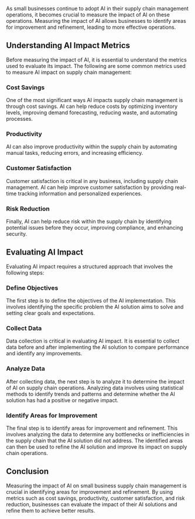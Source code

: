 

As small businesses continue to adopt AI in their supply chain management operations, it becomes crucial to measure the impact of AI on these operations. Measuring the impact of AI allows businesses to identify areas for improvement and refinement, leading to more effective operations.

Understanding AI Impact Metrics
-------------------------------

Before measuring the impact of AI, it is essential to understand the metrics used to evaluate its impact. The following are some common metrics used to measure AI impact on supply chain management:

### Cost Savings

One of the most significant ways AI impacts supply chain management is through cost savings. AI can help reduce costs by optimizing inventory levels, improving demand forecasting, reducing waste, and automating processes.

### Productivity

AI can also improve productivity within the supply chain by automating manual tasks, reducing errors, and increasing efficiency.

### Customer Satisfaction

Customer satisfaction is critical in any business, including supply chain management. AI can help improve customer satisfaction by providing real-time tracking information and personalized experiences.

### Risk Reduction

Finally, AI can help reduce risk within the supply chain by identifying potential issues before they occur, improving compliance, and enhancing security.

Evaluating AI Impact
--------------------

Evaluating AI impact requires a structured approach that involves the following steps:

### Define Objectives

The first step is to define the objectives of the AI implementation. This involves identifying the specific problem the AI solution aims to solve and setting clear goals and expectations.

### Collect Data

Data collection is critical in evaluating AI impact. It is essential to collect data before and after implementing the AI solution to compare performance and identify any improvements.

### Analyze Data

After collecting data, the next step is to analyze it to determine the impact of AI on supply chain operations. Analyzing data involves using statistical methods to identify trends and patterns and determine whether the AI solution has had a positive or negative impact.

### Identify Areas for Improvement

The final step is to identify areas for improvement and refinement. This involves analyzing the data to determine any bottlenecks or inefficiencies in the supply chain that the AI solution did not address. The identified areas can then be used to refine the AI solution and improve its impact on supply chain operations.

Conclusion
----------

Measuring the impact of AI on small business supply chain management is crucial in identifying areas for improvement and refinement. By using metrics such as cost savings, productivity, customer satisfaction, and risk reduction, businesses can evaluate the impact of their AI solutions and refine them to achieve better results.
